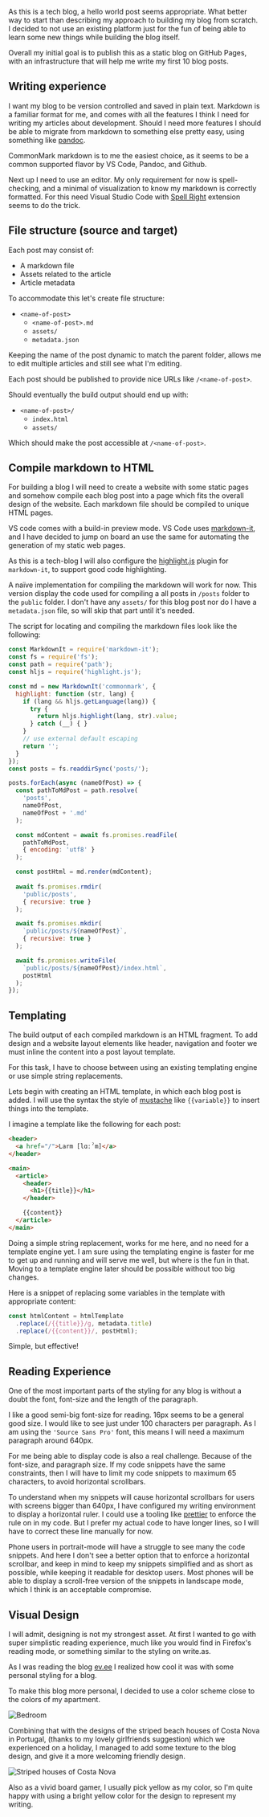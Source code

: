 As this is a tech blog, a hello world post seems appropriate. What better way to start than describing my approach to building my blog from scratch. I decided to not use an existing platform just for the fun of being able to learn some new things while building the blog itself.

Overall my initial goal is to publish this as a static blog on GitHub Pages, with an infrastructure that will help me write my first 10 blog posts.

## Writing experience

I want my blog to be version controlled and saved in plain text. Markdown is a familiar format for me, and comes with all the features I think I need for writing my articles about development. Should I need more features I should be able to migrate from markdown to something else pretty easy, using something like [pandoc](https://pandoc.org/).

CommonMark markdown is to me the easiest choice, as it seems to be a common supported flavor by VS Code, Pandoc, and Github.

Next up I need to use an editor. My only requirement for now is spell-checking, and a minimal of visualization to know my markdown is correctly formatted. For this need Visual Studio Code with [Spell Right](https://marketplace.visualstudio.com/items?itemName=ban.spellright) extension seems to do the trick.

## File structure (source and target)

Each post may consist of:

-  A markdown file
-  Assets related to the article
-  Article metadata

To accommodate this let's create file structure:

- `<name-of-post>`
  - `<name-of-post>.md`
  - `assets/`
  - `metadata.json`

Keeping the name of the post dynamic to match the parent folder, allows me to edit multiple articles and still see what I'm editing.

Each post should be published to provide nice URLs like `/<name-of-post>`.

Should eventually the build output should end up with:

- `<name-of-post>/`
  -  `index.html`
  -  `assets/`

Which should make the post accessible at `/<name-of-post>`.

## Compile markdown to HTML

For building a blog I will need to create a website with some static pages and somehow compile each blog post into a page which fits the overall design of the website. Each markdown file should be compiled to unique HTML pages.

VS code comes with a build-in preview mode. VS Code uses [markdown-it](https://markdown-it.github.io/), and I have decided to jump on board an use the same for automating the generation of my static web pages.

As this is a tech-blog I will also configure the [highlight.js](https://highlightjs.org/) plugin for `markdown-it`, to support good code highlighting.

A naïve implementation for compiling the markdown will work for now. This version display the code used for compiling a all posts in `/posts` folder to the `public` folder. I don't have any `assets/` for this blog post nor do I have a `metadata.json` file, so will skip that part until it's needed.

The script for locating and compiling the markdown files look like the following:

```js
const MarkdownIt = require('markdown-it');
const fs = require('fs');
const path = require('path');
const hljs = require('highlight.js');

const md = new MarkdownIt('commonmark', {
  highlight: function (str, lang) {
    if (lang && hljs.getLanguage(lang)) {
      try {
        return hljs.highlight(lang, str).value;
      } catch (__) { }
    }
    // use external default escaping
    return '';
  }
});
const posts = fs.readdirSync('posts/');

posts.forEach(async (nameOfPost) => {
  const pathToMdPost = path.resolve(
    'posts',
    nameOfPost,
    nameOfPost + '.md'
  );

  const mdContent = await fs.promises.readFile(
    pathToMdPost,
    { encoding: 'utf8' }
  );

  const postHtml = md.render(mdContent);
  
  await fs.promises.rmdir(
    'public/posts',
    { recursive: true }
  );

  await fs.promises.mkdir(
    `public/posts/${nameOfPost}`,
    { recursive: true }
  );

  await fs.promises.writeFile(
    `public/posts/${nameOfPost}/index.html`,
    postHtml
  );
});
```

## Templating

The build output of each compiled markdown is an HTML fragment. To add design and a website layout elements like header, navigation and footer we must inline the content into a post layout template.

For this task, I have to choose between using an existing templating engine or use simple string replacements.

Lets begin with creating an HTML template, in which each blog post is added. I will use the syntax the style of [mustache](http://mustache.github.io) like  `{{variable}}` to insert things into the template.

I imagine a template like the following for each post:

```html
<header>
  <a href="/">Larm [lɑːˀm]</a>
</header>

<main>
  <article>
    <header>
      <h1>{{title}}</h1>
    </header>

    {{content}}
  </article>
</main>
```
Doing a simple string replacement, works for me here, and no need for a template engine yet. I am sure using the templating engine is faster for me to get up and running and will serve me well, but where is the fun in that. Moving to a template engine later should be possible without too big changes.

Here is a snippet of replacing some variables in the template with appropriate content:

```js
const htmlContent = htmlTemplate
  .replace(/{{title}}/g, metadata.title)
  .replace(/{{content}}/, postHtml);
```

Simple, but effective!

## Reading Experience

One of the most important parts of the styling for any blog is without a doubt the font, font-size and the length of the paragraph.

I like a good semi-big font-size for reading. 16px seems to be a general good size. I would like to see just under 100 characters per paragraph. As I am using the `'Source Sans Pro'` font, this means I will need a maximum paragraph around 640px.

For me being able to display code is also a real challenge. Because of the font-size, and paragraph size. If my code snippets have the same constraints, then I will have to limit my code snippets to maximum 65 characters, to avoid horizontal scrollbars.

To understand when my snippets will cause horizontal scrollbars for users with screens bigger than 640px, I have configured my writing environment to display a horizontal ruler. I could use a tooling like [prettier](https://prettier.io/) to enforce the rule on in my code. But I prefer my actual code to have longer lines, so I will have to correct these line manually for now. 

Phone users in portrait-mode will have a struggle to see many the code snippets. And here I don't see a better option that to enforce a horizontal scrollbar, and keep in mind to keep my snippets simplified and as short as possible, while keeping it readable for desktop users. Most phones will be able to display a scroll-free version of the snippets in landscape mode, which I think is an acceptable compromise.

## Visual Design

I will admit, designing is not my strongest asset. At first I wanted to go with super simplistic reading experience, much like you would find in Firefox's reading mode, or something similar to the styling on write.as.

As I was reading the blog [ev.ee](https://eev.ee) I realized how cool it was with some personal styling for a blog.

To make this blog more personal, I decided to use a color scheme close to the colors of my apartment.

![Bedroom](assets/bedroom.jpg)

Combining that with the designs of the striped beach houses of Costa Nova in Portugal, (thanks to my lovely girlfriends suggestion) which we experienced on a holiday, I managed to add some texture to the blog design, and give it a more welcoming friendly design.

![Striped houses of Costa Nova](assets/costa-nova.jpg)


Also as a vivid board gamer, I usually pick yellow as my color, so I'm quite happy with using a bright yellow color for the design to represent my writing. 
